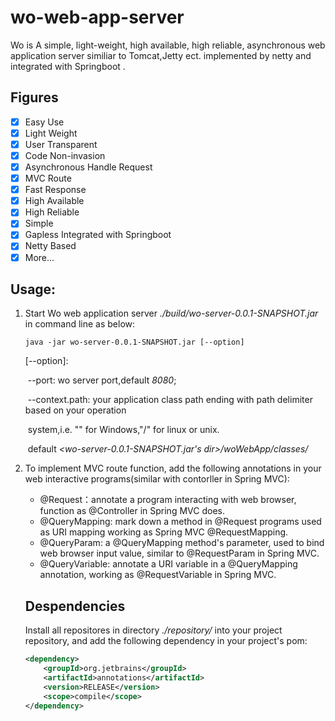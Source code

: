 # wo-web-app-server
Wo is A simple, light-weight, high available, high reliable, asynchronous web application server similiar to Tomcat,Jetty ect. implemented 
by netty and integrated with Springboot .

## Figures

- [x] Easy Use
- [x] Light Weight
- [x] User Transparent
- [x] Code Non-invasion
- [x] Asynchronous Handle Request
- [x] MVC Route
- [x] Fast Response
- [x] High Available
- [x] High Reliable
- [x] Simple
- [x] Gapless Integrated with Springboot
- [x] Netty Based
- [x] More...

## Usage:

1. Start Wo web application server  *./build/wo-server-0.0.1-SNAPSHOT.jar* in command line as below:

   ```shell
   java -jar wo-server-0.0.1-SNAPSHOT.jar [--option]
   ```

   [--option]:

   ​	--port: wo server port,default *8080*;

   ​	--context.path: your application class path ending with path delimiter based on your operation 		

   ​		system,i.e. "\" for Windows,"/" for linux or unix.

   ​		default *<wo-server-0.0.1-SNAPSHOT.jar's dir>/woWebApp/classes/*

2. To implement MVC route function, add the following annotations in your web interactive programs(similar with contorller in Spring MVC):

   - @Request：annotate a program interacting with web browser, function as @Controller in Spring MVC does.
   - @QueryMapping: mark down a method in @Request programs used as URI mapping working as Spring MVC @RequestMapping.
   - @QueryParam: a @QueryMapping method's parameter, used to bind web browser input value, similar to @RequestParam in Spring MVC.
   - @QueryVariable: annotate a URI variable in a @QueryMapping annotation, working as @RequestVariable in Spring MVC.  

   ## Despendencies

   Install all repositores in directory *./repository/* into your project repository, and add the following dependency in your project's pom:

   ```xml
   <dependency>
       <groupId>org.jetbrains</groupId>
       <artifactId>annotations</artifactId>
       <version>RELEASE</version>
       <scope>compile</scope>
   </dependency>
   ```

   